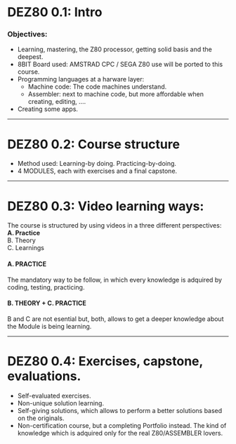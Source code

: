 # DEZ80 0.1: Intro
### Objectives:

* Learning, mastering, the Z80 processor, getting solid basis and the deepest.
* 8BIT Board used: AMSTRAD CPC / SEGA Z80 use will be ported to this course.
* Programming languages at a harware layer:
  * Machine code: The code machines understand.
  * Assembler: next to machine code, but more affordable when creating, editing, ....
* Creating some apps.
***
# DEZ80 0.2: Course structure
* Method used: Learning-by doing. Practicing-by-doing.
* 4 MODULES, each with exercises and a final capstone.
***
# DEZ80 0.3: Video learning ways:
The course is structured by using videos in a three different perspectives:
**A. Practice**  
B. Theory   
C. Learnings  

#### A. PRACTICE  
The mandatory way to be follow, in which every knowledge is adquired by coding, testing, practicing.

#### B. THEORY  +  C. PRACTICE
B and C are not esential but, both, allows to get a deeper knowledge about the Module is being learning.
***
# DEZ80 0.4: Exercises, capstone, evaluations.
- Self-evaluated exercises.
- Non-unique solution learning. 
- Self-giving solutions, which allows to perform a better solutions based on the originals.
- Non-certification course, but a completing Portfolio instead. The kind of knowledge which is adquired only for the real Z80/ASSEMBLER lovers.
